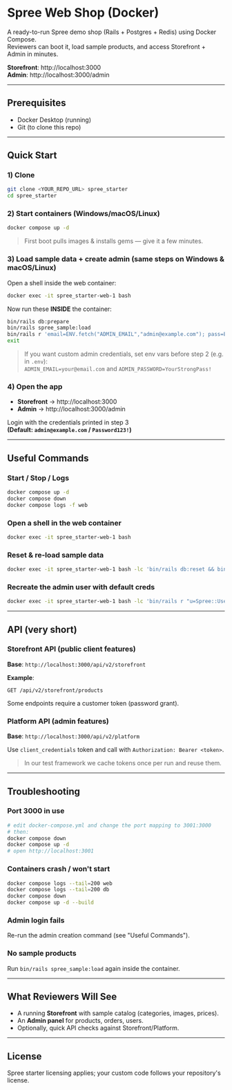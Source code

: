 # Spree Web Shop (Docker)

A ready-to-run Spree demo shop (Rails + Postgres + Redis) using Docker Compose.  
Reviewers can boot it, load sample products, and access Storefront + Admin in minutes.

**Storefront**: http://localhost:3000  
**Admin**: http://localhost:3000/admin

---

## Prerequisites

- Docker Desktop (running)
- Git (to clone this repo)

---

## Quick Start

### 1) Clone

```bash
git clone <YOUR_REPO_URL> spree_starter
cd spree_starter
```

### 2) Start containers (Windows/macOS/Linux)

```bash
docker compose up -d
```

> First boot pulls images & installs gems — give it a few minutes.

### 3) Load sample data + create admin (same steps on Windows & macOS/Linux)

Open a shell inside the web container:

```bash
docker exec -it spree_starter-web-1 bash
```

Now run these **INSIDE** the container:

```bash
bin/rails db:prepare
bin/rails spree_sample:load
bin/rails r 'email=ENV.fetch("ADMIN_EMAIL","admin@example.com"); pass=ENV.fetch("ADMIN_PASSWORD","Password123!"); u=Spree::User.find_or_initialize_by(email: email); u.password=pass; u.password_confirmation=pass; u.save!; puts "Admin: #{email} / #{pass}"'
exit
```

> If you want custom admin credentials, set env vars before step 2 (e.g. in `.env`):  
> `ADMIN_EMAIL=your@email.com` and `ADMIN_PASSWORD=YourStrongPass!`

### 4) Open the app

- **Storefront** → http://localhost:3000
- **Admin** → http://localhost:3000/admin

Login with the credentials printed in step 3  
**(Default: `admin@example.com` / `Password123!`)**

---

## Useful Commands

### Start / Stop / Logs

```bash
docker compose up -d
docker compose down
docker compose logs -f web
```

### Open a shell in the web container

```bash
docker exec -it spree_starter-web-1 bash
```

### Reset & re-load sample data

```bash
docker exec -it spree_starter-web-1 bash -lc 'bin/rails db:reset && bin/rails spree_sample:load'
```

### Recreate the admin user with default creds

```bash
docker exec -it spree_starter-web-1 bash -lc 'bin/rails r "u=Spree::User.find_or_initialize_by(email:\"admin@example.com\"); u.password=\"Password123!\"; u.password_confirmation=\"Password123!\"; u.save!; puts :ok"'
```

---

## API (very short)

### Storefront API (public client features)

**Base**: `http://localhost:3000/api/v2/storefront`

**Example**:
```http
GET /api/v2/storefront/products
```

Some endpoints require a customer token (password grant).

### Platform API (admin features)

**Base**: `http://localhost:3000/api/v2/platform`

Use `client_credentials` token and call with `Authorization: Bearer <token>`.

> In our test framework we cache tokens once per run and reuse them.

---

## Troubleshooting

### Port 3000 in use

```bash
# edit docker-compose.yml and change the port mapping to 3001:3000
# then:
docker compose down
docker compose up -d
# open http://localhost:3001
```

### Containers crash / won't start

```bash
docker compose logs --tail=200 web
docker compose logs --tail=200 db
docker compose down
docker compose up -d --build
```

### Admin login fails

Re-run the admin creation command (see "Useful Commands").

### No sample products

Run `bin/rails spree_sample:load` again inside the container.

---

## What Reviewers Will See

- A running **Storefront** with sample catalog (categories, images, prices).
- An **Admin panel** for products, orders, users.
- Optionally, quick API checks against Storefront/Platform.

---

## License

Spree starter licensing applies; your custom code follows your repository's license.
